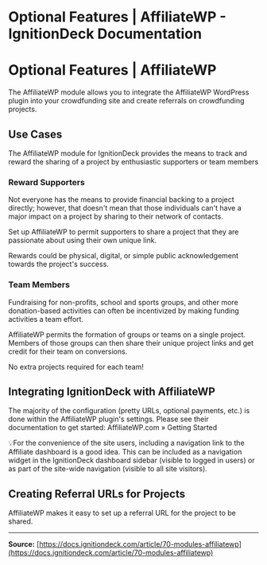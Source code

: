 # Optional Features | AffiliateWP - IgnitionDeck Documentation

# Optional Features | AffiliateWP

[](javascript:window.print())

The AffiliateWP module allows you to integrate the AffiliateWP WordPress plugin into your crowdfunding site and create referrals on crowdfunding projects.

## Use Cases

The AffiliateWP module for IgnitionDeck provides the means to track and reward the sharing of a project by enthusiastic supporters or team members

### Reward Supporters

Not everyone has the means to provide financial backing to a project directly; however, that doesn't mean that those individuals can't have a major impact on a project by sharing to their network of contacts.

Set up AffiliateWP to permit supporters to share a project that they are passionate about using their own unique link.

Rewards could be physical, digital, or simple public acknowledgement towards the project's success.

### Team Members

Fundraising for non-profits, school and sports groups, and other more donation-based activities can often be incentivized by making funding activities a team effort.

AffiliateWP permits the formation of groups or teams on a single project. Members of those groups can then share their unique project links and get credit for their team on conversions.

No extra projects required for each team!

## Integrating IgnitionDeck with AffiliateWP

The majority of the configuration (pretty URLs, optional payments, etc.) is done within the AffiliateWP plugin's settings. Please see their documentation to get started: AffiliateWP.com » Getting Started

💡For the convenience of the site users, including a navigation link to the Affiliate dashboard is a good idea. This can be included as a navigation widget in the IgnitionDeck dashboard sidebar (visible to logged in users) or as part of the site-wide navigation (visible to all site visitors).

## Creating Referral URLs for Projects

AffiliateWP makes it easy to set up a referral URL for the project to be shared.



---
**Source:** [https://docs.ignitiondeck.com/article/70-modules-affiliatewp](https://docs.ignitiondeck.com/article/70-modules-affiliatewp)
